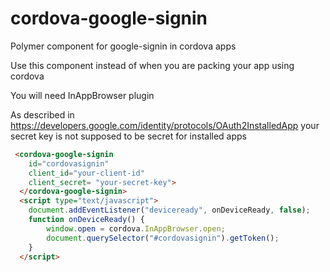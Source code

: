 # cordova-google-signin
Polymer component for google-signin in cordova apps

Use this component instead of <google-signin> when you are packing your app using cordova

You will need InAppBrowser plugin

As described in https://developers.google.com/identity/protocols/OAuth2InstalledApp your secret key is not supposed to be secret for installed apps

```html
 <cordova-google-signin 
    id="cordovasignin" 
    client_id="your-client-id"
    client_secret= "your-secret-key">
  </cordova-google-signin>
  <script type="text/javascript">
	document.addEventListener("deviceready", onDeviceReady, false);
	function onDeviceReady() {	    
	    window.open = cordova.InAppBrowser.open;
	    document.querySelector("#cordovasignin").getToken();
	}
  </script>
```
